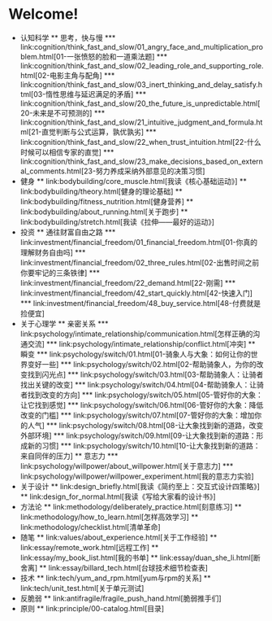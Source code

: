 # Welcome!


* 认知科学
** 思考，快与慢
*** link:cognition/think_fast_and_slow/01_angry_face_and_multiplication_problem.html[01-一张愤怒的脸和一道乘法题]
*** link:cognition/think_fast_and_slow/02_leading_role_and_supporting_role.html[02-电影主角与配角]
*** link:cognition/think_fast_and_slow/03_inert_thinking_and_delay_satisfy.html[03-惰性思维与延迟满足的矛盾]
*** link:cognition/think_fast_and_slow/20_the_future_is_unpredictable.html[20-未来是不可预测的]
*** link:cognition/think_fast_and_slow/21_intuitive_judgment_and_formula.html[21-直觉判断与公式运算，孰优孰劣]
*** link:cognition/think_fast_and_slow/22_when_trust_intuition.html[22-什么时候可以相信专家的直觉]
*** link:cognition/think_fast_and_slow/23_make_decisions_based_on_external_comments.html[23-努力养成采纳外部意见的决策习惯]
* 健身
** link:bodybuilding/core_muscle.html[我读《核心基础运动》]
** link:bodybuilding/theory.html[健身的理论基础]
** link:bodybuilding/fitness_nutrition.html[健身营养]
** link:bodybuilding/about_running.html[关于跑步]
** link:bodybuilding/stretch.html[我读《拉伸——最好的运动》]
* 投资
** 通往财富自由之路
*** link:investment/financial_freedom/01_financial_freedom.html[01-你真的理解财务自由吗]
*** link:investment/financial_freedom/02_three_rules.html[02-出售时间之前你要牢记的三条铁律]
*** link:investment/financial_freedom/22_demand.html[22-刚需]
*** link:investment/financial_freedom/42_start_quickly.html[42-快速入门]
*** link:investment/financial_freedom/48_buy_service.html[48-付费就是捡便宜]
* 关于心理学
** 亲密关系
*** link:psychology/intimate_relationship/communication.html[怎样正确的沟通交流]
*** link:psychology/intimate_relationship/conflict.html[冲突]
** 瞬变
*** link:psychology/switch/01.html[01-骑象人与大象：如何让你的世界变好一些]
*** link:psychology/switch/02.html[02-帮助骑象人，为你的改变找到闪光点]
*** link:psychology/switch/03.html[03-帮助骑象人：让骑者找出关键的改变]
*** link:psychology/switch/04.html[04-帮助骑象人：让骑者找到改变的方向]
*** link:psychology/switch/05.html[05-管好你的大象：让它找到感觉]
*** link:psychology/switch/06.html[06-管好你的大象：降低改变的门槛]
*** link:psychology/switch/07.html[07-管好你的大象：增加你的人气]
*** link:psychology/switch/08.html[08-让大象找到新的道路，改变外部环境]
*** link:psychology/switch/09.html[09-让大象找到新的道路：形成新的习惯]
*** link:psychology/switch/10.html[10-让大象找到新的道路：来自同伴的压力]
** 意志力
*** link:psychology/willpower/about_willpower.html[关于意志力]
*** link:psychology/willpower/willpower_experiment.html[我的意志力实验]
* 关于设计
** link:design_briefly.html[我读《简约至上：交互式设计四策略》]
** link:design_for_normal.html[我读《写给大家看的设计书》]
* 方法论
** link:methodology/deliberately_practice.html[刻意练习]
** link:methodology/how_to_learn.html[怎样高效学习]
** link:methodology/checklist.html[清单革命]
* 随笔
** link:values/about_experience.html[关于工作经验]
** link:essay/remote_work.html[远程工作]
** link:essay/my_book_list.html[我的书单]
** link:essay/duan_she_li.html[断舍离]
** link:essay/billard_tech.html[台球技术细节检查表]
* 技术
** link:tech/yum_and_rpm.html[yum与rpm的关系]
** link:tech/unit_test.html[关于单元测试]
* 反脆弱
** link:antifragile/fragile_push_hand.html[脆弱推手们]
* 原则
** link:principle/00-catalog.html[目录]
